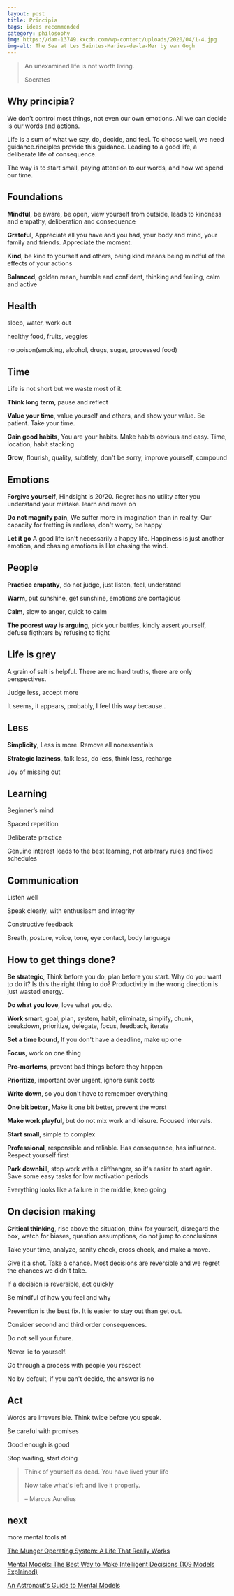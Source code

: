 ```yaml
---
layout: post
title: Principia
tags: ideas recommended
category: philosophy
img: https://dam-13749.kxcdn.com/wp-content/uploads/2020/04/1-4.jpg
img-alt: The Sea at Les Saintes-Maries-de-la-Mer by van Gogh
---
```


> An unexamined life is not worth living. 
> 
>  Socrates

## Why principia? 

We don't control most things, not even our own emotions. All we can decide is our words and actions. 

Life is a sum of what we say, do, decide, and feel. To choose well, we need guidance.rinciples provide this guidance. Leading to a good life, a deliberate life of consequence.

The way is to start small, paying attention to our words, and how we spend our time. 

## Foundations  

**Mindful**, be aware, be open, view yourself from outside, leads to kindness and empathy, deliberation and consequence

**Grateful**, Appreciate all you have and you had, your body and mind, your family and friends. Appreciate the moment. 

**Kind**, be kind to yourself and others, being kind means being mindful of the effects of your actions

**Balanced**, golden mean, humble and confident, thinking and feeling, calm and active
 
## Health

sleep, water, work out

healthy food, fruits, veggies

no poison(smoking, alcohol, drugs, sugar, processed food) 

## Time

Life is not short but we waste most of it. 

**Think long term**, pause and reflect 

**Value your time**, value yourself and others, and show your value. Be patient. Take your time. 

**Gain good habits**, You are your habits. Make habits obvious and easy. Time, location, habit stacking 

**Grow**, flourish, quality, subtlety, don't be sorry, improve yourself, compound 

## Emotions  

**Forgive yourself**, Hindsight is 20/20. Regret has no utility after you understand your mistake. learn and move on 

**Do not magnify pain**,  We suffer more in imagination than in reality. Our capacity for fretting is endless, don't worry, be happy 

**Let it go** A good life isn't necessarily a happy life. Happiness is just another emotion, and chasing emotions is like chasing the wind. 

## People 

**Practice empathy**, do not judge, just listen, feel, understand 

**Warm**, put sunshine, get sunshine, emotions are contagious 

**Calm**, slow to anger, quick to calm

**The poorest way is arguing**, pick your battles, kindly assert yourself, defuse figthters by refusing to fight 
## Life is grey 
 
A grain of salt is helpful. There are no hard truths, there are only perspectives. 

Judge less, accept more

It seems, it appears, probably, I feel this way because.. 


## Less

**Simplicity**, Less is more. Remove all nonessentials 

**Strategic laziness**, talk less, do less, think less, recharge 

Joy of missing out 


## Learning 

Beginner’s mind

Spaced repetition 

Deliberate practice

Genuine interest leads to the best learning, not arbitrary rules and fixed schedules 


## Communication

Listen well 

Speak clearly, with enthusiasm and integrity

Constructive feedback 

Breath, posture, voice, tone, eye contact, body language


## How to get things done?

**Be strategic**, Think before you do, plan before you start. Why do you want to do it? Is this the right thing to do? Productivity in the wrong direction is just wasted energy. 

**Do what you love**, love what you do. 

**Work smart**, goal, plan, system, habit, eliminate, simplify, chunk, breakdown, prioritize, delegate, focus, feedback, iterate

**Set a time bound**, If you don't have a deadline, make up one  

**Focus**, work on one thing 

**Pre-mortems**, prevent bad things before they happen 

**Prioritize**, important over urgent, ignore sunk costs 

**Write down**, so you don't have to remember everything 

**One bit better**, Make it one bit better, prevent the worst 

**Make work playful**,  but do not mix work and leisure. Focused intervals. 

**Start small**, simple to complex 

**Professional**, responsible and reliable. Has consequence, has influence. Respect yourself first 

**Park downhill**, stop work with a cliffhanger, so it's easier to start again. Save some easy tasks for low motivation periods 

Everything looks like a failure in the middle, keep going 

## On decision making

**Critical thinking**, rise above the situation, think for yourself, disregard the box, watch for biases, question assumptions, do not jump to conclusions


Take your time, analyze, sanity check, cross check, and make a move. 

Give it a shot. Take a chance. Most decisions are reversible and we regret the chances we didn't take. 

If a decision is reversible, act quickly 

Be mindful of how you feel and why 

Prevention is the best fix. It is easier to stay out than get out.

Consider second and third order consequences. 

Do not sell your future. 

Never lie to yourself.

Go through a process with people you respect

No by default, if you can't decide, the answer is no 

## Act 

Words are irreversible. Think twice before you speak. 

Be careful with promises

Good enough is good 

Stop waiting, start doing 


> Think of yourself as dead. You have lived your life
> 
> Now take what's left and live it properly.
> 
> – Marcus Aurelius 


## next 

more mental tools at 

[The Munger Operating System: A Life That Really Works](https://fs.blog/2016/04/munger-operating-system/)

[Mental Models: The Best Way to Make Intelligent Decisions (109 Models Explained)](https://fs.blog/mental-models/)

[An Astronaut's Guide to Mental Models](https://fs.blog/2020/02/mental-models-in-space/)
